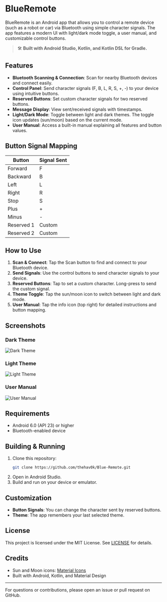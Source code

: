 # BlueRemote

BlueRemote is an Android app that allows you to control a remote device (such as a robot or car) via Bluetooth using simple character signals. The app features a modern UI with light/dark mode toggle, a user manual, and customizable control buttons.

> 🛠️ **Built with Android Studio, Kotlin, and Kotlin DSL for Gradle.**

## Features

- **Bluetooth Scanning & Connection**: Scan for nearby Bluetooth devices and connect easily.
- **Control Panel**: Send character signals (F, B, L, R, S, +, -) to your device using intuitive buttons.
- **Reserved Buttons**: Set custom character signals for two reserved buttons.
- **Message Display**: View sent/received signals with timestamps.
- **Light/Dark Mode**: Toggle between light and dark themes. The toggle icon updates (sun/moon) based on the current mode.
- **User Manual**: Access a built-in manual explaining all features and button values.

## Button Signal Mapping

| Button      | Signal Sent |
|-------------|-------------|
| Forward     | F           |
| Backward    | B           |
| Left        | L           |
| Right       | R           |
| Stop        | S           |
| Plus        | +           |
| Minus       | -           |
| Reserved 1  | Custom      |
| Reserved 2  | Custom      |

## How to Use

1. **Scan & Connect**: Tap the Scan button to find and connect to your Bluetooth device.
2. **Send Signals**: Use the control buttons to send character signals to your device.
3. **Reserved Buttons**: Tap to set a custom character. Long-press to send the custom signal.
4. **Theme Toggle**: Tap the sun/moon icon to switch between light and dark mode.
5. **User Manual**: Tap the info icon (top right) for detailed instructions and button mapping.

## Screenshots

### Dark Theme
![Dark Theme](media/dark.jpg)

### Light Theme
![Light Theme](media/light.jpg)

### User Manual
![User Manual](media/usermanual.jpg)


## Requirements

- Android 6.0 (API 23) or higher
- Bluetooth-enabled device

## Building & Running

1. Clone this repository:
   ```sh
   git clone https://github.com/thehav0k/Blue-Remote.git
   ```
2. Open in Android Studio.
3. Build and run on your device or emulator.

## Customization

- **Button Signals**: You can change the character sent by reserved buttons.
- **Theme**: The app remembers your last selected theme.

## License

This project is licensed under the MIT License. See [LICENSE](LICENSE) for details.

## Credits

- Sun and Moon icons: [Material Icons](https://fonts.google.com/icons)
- Built with Android, Kotlin, and Material Design

---

For questions or contributions, please open an issue or pull request on GitHub.

